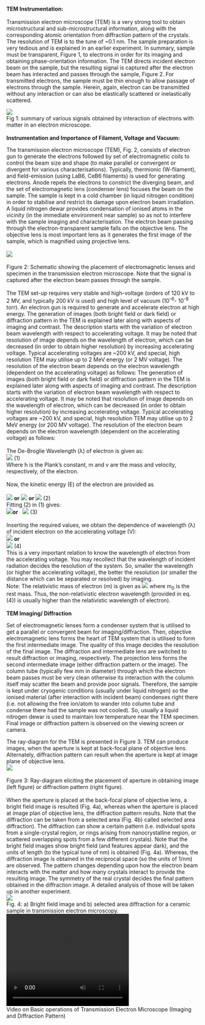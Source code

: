 <b>TEM Instrumentation:</b><br><br>
Transmission electron microscope (TEM) is a very strong tool to obtain microstructural and sub-microstructural information, along with the corresponding atomic orientation from diffraction pattern of the crystals. The resolution of TEM is to the tune of ~0.1 nm. The sample preparation is very tedious and is explained in an earlier experiment. In summary, sample must be transparent, Figure 1, to electrons in order for its imaging and obtaining phase-orientation information. The TEM directs incident electron beam on the sample, but the resulting signal is captured after the electron beam has interacted and passes through the sample, Figure 2. For transmitted electrons, the sample must be thin enough to allow passage of electrons through the sample. Herein, again, electron can be transmitted without any interaction or can also be elastically scattered or inelastically scattered. 

 <img src="images/tem1.PNG"><br>
Fig 1: summary of various signals obtained by interaction of electrons with matter in an electron microscope.<br><br>
<b>Instrumentation and Importance of Filament, Voltage and Vacuum: </b>

The transmission electron microscope (TEM), Fig. 2, consists of electron gun to generate the electrons followed by set of electromagnetic coils to control the beam size and shape (to make parallel or convergent or divergent for various characterisations). Typically, thermionic (W-filament), and field-emission (using LaB6, CeB6 filaments) is used for generating electrons. Anode repels the electrons to constrict the diverging beam, and the set of electromagnetic lens (condenser lens) focuses the beam on the sample. The sample is kept in a cold chamber (in liquid nitrogen condition) in order to stabilise and restrict its damage upon electron beam irradiation. A liquid nitrogen dewar provides condensation of ionised atoms in the vicinity (in the immediate environment near sample) so as not to interfere with the sample imaging and characterisation. The electron beam passing through the electron-transparent sample falls on the objective lens. The objective lens is most important lens as it generates the first image of the sample, which is magnified using projective lens.<br><br>
<img src="images/exp5.PNG"><br><br>
Figure 2: Schematic showing the placement of electromagnetic lenses and specimen in the transmission electron microscope. Note that the signal is captured after the electron beam passes through the sample.<br><br>
The TEM set-up requires very stable and high-voltage (orders of 120 kV to 2 MV, and typically 200 kV is used) and high level of vacuum (10<sup>-6</sup>- 10<sup>-8</sup> torr). An electron gun is required to generate and accelerate electron at high energy. The generation of images (both bright field or dark field) or diffraction pattern in the TEM is explained later along with aspects of imaging and contrast. The description starts with the variation of electron beam wavelength with respect to accelerating voltage. It may be noted that resolution of image depends on the wavelength of electron, which can be decreased (in order to obtain higher resolution) by increasing accelerating voltage. Typical accelerating voltages are ~200 kV, and special, high resolution TEM may utilise up to 2 MeV energy (or 2 MV voltage). The resolution of the electron beam depends on the electron wavelength (dependent on the accelerating voltage) as follows:
The generation of images (both bright field or dark field) or diffraction pattern in the TEM is explained later along with aspects of imaging and contrast. The description starts with the variation of electron beam wavelength with respect to accelerating voltage. It may be noted that resolution of image depends on the wavelength of electron, which can be decreased (in order to obtain higher resolution) by increasing accelerating voltage. Typical accelerating voltages are ~200 kV, and special, high resolution TEM may utilise up to 2 MeV energy (or 200 MV voltage). The resolution of the electron beam depends on the electron wavelength (dependent on the accelerating voltage) as follows: <br><br>
The De-Broglie Wavelength (λ) of electron is given as:<br>
<img src="images/exp5_1.PNG">      (1)<br>
Where h is the Plank’s constant, m and v are the mass and velocity, respectively, of the electron.<br><br>
Now, the kinetic energy (E) of the electron are provided as<br><br>
<img src="images/exp5_2.PNG">  <b>or</b> <img src="images/exp5_3.PNG"> <b>or</b> <img src="images/exp5_4.PNG">     (2)<br>
Fitting (2) in (1) gives:<br>
<img src="images/exp5_5.PNG"><b>or</b>&nbsp;&nbsp;&nbsp;<img src="images/exp5_6.png">       (3)<br><br>
Inserting the required values, we obtain the dependence of wavelength (λ) of incident electron on the accelerating voltage (V):<br>
<img src="images/exp5_7.PNG">  <b>or</b> <br><img src="images/exp5_8.PNG">         (4)<br>
This is a very important relation to know the wavelength of electron from the accelerating voltage. You may recollect that the wavelength of incident radiation decides the resolution of the system. So, smaller the wavelength (or higher the accelerating voltage), the better the resolution (or smaller the distance which can be separated or resolved) by imaging.<br>
Note: The relativistic mass of electron (m) is given as <img src="images/exp5_9.PNG"> where m<sub>0</sub> is the rest mass. Thus, the non-relativistic electron wavelength (provided in eq. (4)) is usually higher than the relativistic wavelength of electron).<br><br>
<b>TEM Imaging/ Diffraction </b><br>

Set of electromagnetic lenses form a condenser system that is utilised to get a parallel or convergent beam for imaging/diffraction. Then, objective electromagnetic lens forms the heart of TEM system that is utilised to form the first intermediate image. The quality of this image decides the resolution of the final image. The diffraction and intermediate lens are switched to result diffraction or imaging, respectively. The projection lens forms the second intermediate image (either diffraction pattern or the image). The column tube (typically few mm in diameter) through which the electron beam passes must be very clean otherwise its interaction with the column itself may scatter the beam and provide poor signals. Therefore, the sample is kept under cryogenic conditions (usually under liquid nitrogen) so the ionised material (after interaction with incident beam) condenses right there (i.e. not allowing the free ion/atom to wander into column tube and condense there had the sample was not cooled).  So, usually a liquid nitrogen dewar is used to maintain low temperature near the TEM specimen. Final image or diffraction pattern is observed on the viewing screen or camera. 

The ray-diagram for the TEM is presented in Figure 3. TEM can produce images, when the aperture is kept at back-focal plane of objective lens. Alternately, diffraction pattern can result when the aperture is kept at image plane of objective lens.<br>
<img src="images/exp5_ray.PNG"><br><br>
Figure 3: Ray-diagram eliciting the placement of aperture in obtaining image (left figure) or diffraction pattern (right figure).<br><br>
When the aperture is placed at the back-focal plane of objective lens, a bright field image is resulted (Fig. 4a), whereas when the aperture is placed at image plan of objective lens, the diffraction pattern results. Note that the diffraction can be taken from a selected area (Fig. 4b) called selected area diffraction). The diffraction can show a certain pattern (i.e. individual spots from a single-crystal region, or rings arising from nanocrystalline region, or scattered overlapping spots from a few different crystals). Note that the bright field images show bright field (and features appear dark), and the units of length (to the typical tune of nm) is obtained (Fig. 4a). Whereas, the diffraction image is obtained in the reciprocal space (so the units of 1/nm) are observed. The pattern changes depending upon how the electron beam interacts with the matter and how many crystals interact to provide the resulting image. The symmetry of the real crystal decides the final pattern obtained in the diffraction image. A detailed analysis of those will be taken up in another experiment.  <br>
<img src="images/fig3.PNG"><br>
Fig. 4: a) Bright field image and b) selected area diffraction for a ceramic sample in transmission electron microscopy. <br>
<video width="320" height="240" controls>
  <source src="exp1-sembasics.mp4" type="video/mp4">
  Your browser does not support the video tag.
</video><br>Video on Basic operations of Transmission Electron Microscope (Imaging and Diffraction Pattern)